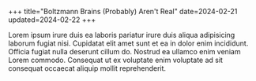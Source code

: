 +++
title="Boltzmann Brains (Probably) Aren't Real"
date=2024-02-21
updated=2024-02-22
+++

Lorem ipsum irure duis ea laboris pariatur irure duis aliqua adipisicing laborum fugiat nisi. Cupidatat elit amet sunt et ea in dolor enim incididunt. Officia fugiat nulla deserunt cillum do. Nostrud ea ullamco enim veniam Lorem commodo. Consequat ut ex voluptate enim voluptate ad sit consequat occaecat aliquip mollit reprehenderit.